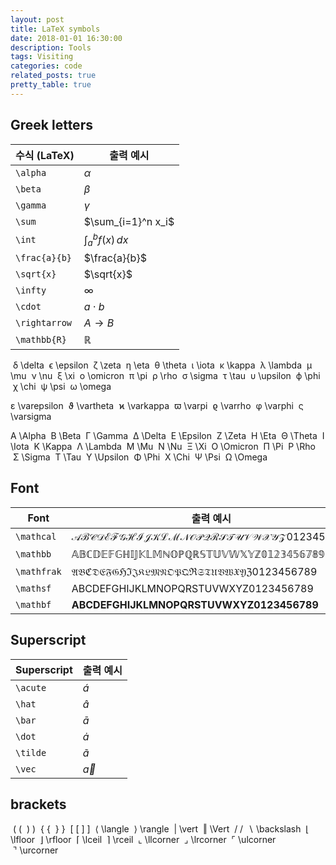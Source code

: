 ```yaml
---
layout: post
title: LaTeX symbols
date: 2018-01-01 16:30:00
description: Tools
tags: Visiting
categories: code
related_posts: true
pretty_table: true
---
```


## Greek letters

| 수식 (LaTeX)  | 출력 예시             |
| ------------ |  ----------------- |
| `\alpha`     | $\alpha$           |
| `\beta`      | $\beta$            |
| `\gamma`     | $\gamma$           |
| `\sum`       | $\sum_{i=1}^n x_i$ |
| `\int`       | $\int_a^b f(x)\,dx$|
| `\frac{a}{b}`| $\frac{a}{b}$      |
| `\sqrt{x}`   | $\sqrt{x}$         |
| `\infty`     | $\infty$           |
| `\cdot`      | $a \cdot b$        |
| `\rightarrow`| $A \rightarrow B$  |
| `\mathbb{R}` | $\mathbb{R}$       |

<p></p>

 δ \delta
 ϵ \epsilon
 ζ \zeta
 η \eta
 θ \theta
 ι \iota
 κ \kappa
 λ \lambda
 μ \mu
 ν \nu
 ξ \xi
 o \omicron
 π \pi
 ρ \rho
 σ \sigma
 τ \tau
 υ \upsilon
 ϕ \phi
 χ \chi
 ψ \psi
 ω \omega

 ε \varepsilon
 ϑ \vartheta
 ϰ \varkappa
 ϖ \varpi
 ϱ \varrho
 φ \varphi
 ς \varsigma

 A \Alpha
 B \Beta
 Γ \Gamma
 Δ \Delta
 E \Epsilon
 Z \Zeta
 H \Eta
 Θ \Theta
 I \Iota
 K \Kappa
 Λ \Lambda
 M \Mu
 N \Nu
 Ξ \Xi
 O \Omicron
 Π \Pi
 P \Rho
 Σ \Sigma
 T \Tau
 Υ \Upsilon
 Φ \Phi
 X \Chi
 Ψ \Psi
 Ω \Omega

## Font

| Font         | 출력 예시                                           |
| ------------ | ------------------------------------------------- |
| `\mathcal`   | $\mathcal{ABCDEFGHIJKLMNOPQRSTUVWXYZ 0123456789}$ |
| `\mathbb`    | $\mathbb{ABCDEFGHIJKLMNOPQRSTUVWXYZ 0123456789}$  |
| `\mathfrak`  | $\mathfrak{ABCDEFGHIJKLMNOPQRSTUVWXYZ 0123456789}$|
| `\mathsf`    | $\mathsf{ABCDEFGHIJKLMNOPQRSTUVWXYZ 0123456789}$  |
| `\mathbf`    | $\mathbf{ABCDEFGHIJKLMNOPQRSTUVWXYZ 0123456789}$  |

<p></p>

## Superscript

| Superscript  | 출력 예시            |
| ------------ | ------------------ |
| `\acute`     | $\acute{a}$        |
| `\hat`       | $\hat{a}$          |
| `\bar`       | $\bar{a}$          |
| `\dot`       | $\dot{a}$          |
| `\tilde`     | $\tilde{a}$        |
| `\vec`       | $\vec{a}$          |

<p></p>

## brackets
 ( (
 ) )
 { \{
 } }
 [ [
 ] ]
 ⟨ \langle
 ⟩ \rangle
 | \vert
 ‖ \Vert
 / /
 ∖ \backslash
 ⌊ \lfloor
 ⌋ \rfloor
 ⌈ \lceil
 ⌉ \rceil
 ⌞ \llcorner
 ⌟ \lrcorner
 ⌜ \ulcorner
 ⌝ \urcorner
